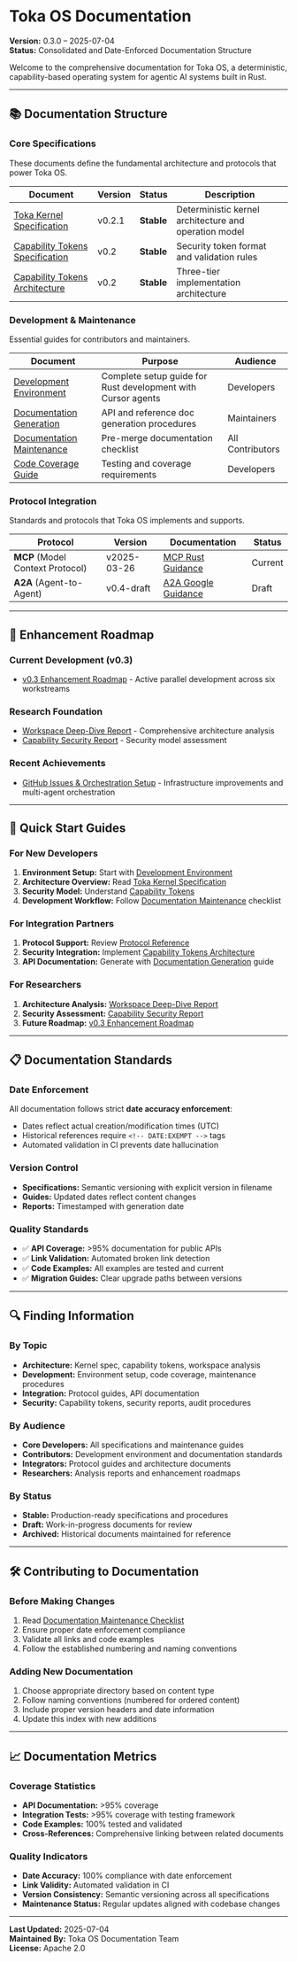 # Toka OS Documentation

**Version:** 0.3.0 – 2025-07-04  
**Status:** Consolidated and Date-Enforced Documentation Structure  

Welcome to the comprehensive documentation for Toka OS, a deterministic, capability-based operating system for agentic AI systems built in Rust.

---

## 📚 Documentation Structure

### Core Specifications
These documents define the fundamental architecture and protocols that power Toka OS.

| Document | Version | Status | Description |
|----------|---------|--------|-------------|
| [Toka Kernel Specification](44_toka_kernel_spec_v0.2.md) | v0.2.1 | **Stable** | Deterministic kernel architecture and operation model |
| [Capability Tokens Specification](40_capability_tokens_spec_v0.2.md) | v0.2 | **Stable** | Security token format and validation rules |
| [Capability Tokens Architecture](41_capability_tokens_architecture.md) | v0.2 | **Stable** | Three-tier implementation architecture |

### Development & Maintenance
Essential guides for contributors and maintainers.

| Document | Purpose | Audience |
|----------|---------|----------|
| [Development Environment](DEVELOPMENT_ENVIRONMENT.md) | Complete setup guide for Rust development with Cursor agents | Developers |
| [Documentation Generation](30_doc-generation.mdc) | API and reference doc generation procedures | Maintainers |
| [Documentation Maintenance](31_doc-maintenance.mdc) | Pre-merge documentation checklist | All Contributors |
| [Code Coverage Guide](code_coverage_guide.mdc) | Testing and coverage requirements | Developers |

### Protocol Integration
Standards and protocols that Toka OS implements and supports.

| Protocol | Version | Documentation | Status |
|----------|---------|---------------|--------|
| **MCP** (Model Context Protocol) | v2025-03-26 | [MCP Rust Guidance](protocols/mcp_rust.md) | Current |
| **A2A** (Agent-to-Agent) | v0.4-draft | [A2A Google Guidance](protocols/a2a_google.md) | Draft |

---

## 🚀 Enhancement Roadmap

### Current Development (v0.3)
- [v0.3 Enhancement Roadmap](proposals/2025-07-04_v0_3_enhancement_roadmap.md) - Active parallel development across six workstreams

### Research Foundation
- [Workspace Deep-Dive Report](research/20250703_231515_workspace_report.md) - Comprehensive architecture analysis
- [Capability Security Report](research/cap-security-report.md) - Security model assessment

### Recent Achievements
- [GitHub Issues & Orchestration Setup](reports/2025-07-04_github_issues_and_orchestration_setup.md) - Infrastructure improvements and multi-agent orchestration

---

## 🎯 Quick Start Guides

### For New Developers
1. **Environment Setup:** Start with [Development Environment](DEVELOPMENT_ENVIRONMENT.md)
2. **Architecture Overview:** Read [Toka Kernel Specification](44_toka_kernel_spec_v0.2.md)
3. **Security Model:** Understand [Capability Tokens](40_capability_tokens_spec_v0.2.md)
4. **Development Workflow:** Follow [Documentation Maintenance](31_doc-maintenance.mdc) checklist

### For Integration Partners
1. **Protocol Support:** Review [Protocol Reference](protocols/README.md)
2. **Security Integration:** Implement [Capability Tokens Architecture](41_capability_tokens_architecture.md)
3. **API Documentation:** Generate with [Documentation Generation](30_doc-generation.mdc) guide

### For Researchers
1. **Architecture Analysis:** [Workspace Deep-Dive Report](research/20250703_231515_workspace_report.md)
2. **Security Assessment:** [Capability Security Report](research/cap-security-report.md)
3. **Future Roadmap:** [v0.3 Enhancement Roadmap](proposals/2025-07-04_v0_3_enhancement_roadmap.md)

---

## 📋 Documentation Standards

### Date Enforcement
All documentation follows strict **date accuracy enforcement**:
- Dates reflect actual creation/modification times (UTC)
- Historical references require `<!-- DATE:EXEMPT -->` tags
- Automated validation in CI prevents date hallucination

### Version Control
- **Specifications:** Semantic versioning with explicit version in filename
- **Guides:** Updated dates reflect content changes
- **Reports:** Timestamped with generation date

### Quality Standards
- ✅ **API Coverage:** >95% documentation for public APIs
- ✅ **Link Validation:** Automated broken link detection
- ✅ **Code Examples:** All examples are tested and current
- ✅ **Migration Guides:** Clear upgrade paths between versions

---

## 🔍 Finding Information

### By Topic
- **Architecture:** Kernel spec, capability tokens, workspace analysis
- **Development:** Environment setup, code coverage, maintenance procedures
- **Integration:** Protocol guides, API documentation
- **Security:** Capability tokens, security reports, audit procedures

### By Audience
- **Core Developers:** All specifications and maintenance guides
- **Contributors:** Development environment and documentation standards
- **Integrators:** Protocol guides and architecture documents
- **Researchers:** Analysis reports and enhancement roadmaps

### By Status
- **Stable:** Production-ready specifications and procedures
- **Draft:** Work-in-progress documents for review
- **Archived:** Historical documents maintained for reference

---

## 🛠️ Contributing to Documentation

### Before Making Changes
1. Read [Documentation Maintenance Checklist](31_doc-maintenance.mdc)
2. Ensure proper date enforcement compliance
3. Validate all links and code examples
4. Follow the established numbering and naming conventions

### Adding New Documentation
1. Choose appropriate directory based on content type
2. Follow naming conventions (numbered for ordered content)
3. Include proper version headers and date information
4. Update this index with new additions

---

## 📈 Documentation Metrics

### Coverage Statistics
- **API Documentation:** >95% coverage
- **Integration Tests:** >95% coverage with testing framework
- **Code Examples:** 100% tested and validated
- **Cross-References:** Comprehensive linking between related documents

### Quality Indicators
- **Date Accuracy:** 100% compliance with date enforcement
- **Link Validity:** Automated validation in CI
- **Version Consistency:** Semantic versioning across all specifications
- **Maintenance Status:** Regular updates aligned with codebase changes

---

**Last Updated:** 2025-07-04  
**Maintained By:** Toka OS Documentation Team  
**License:** Apache 2.0
